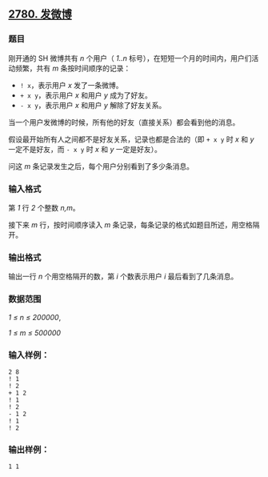 ## [2780. 发微博](https://www.acwing.com/problem/content/2782/)

### 题目

刚开通的 SH 微博共有 *n* 个用户（ *1..n* 标号），在短短一个月的时间内，用户们活动频繁，共有 *m* 条按时间顺序的记录：

- `! x`，表示用户 *x* 发了一条微博。
- `+ x y`，表示用户 *x* 和用户 *y* 成为了好友。
- `- x y`，表示用户 *x* 和用户 *y* 解除了好友关系。

当一个用户发微博的时候，所有他的好友（直接关系）都会看到他的消息。

假设最开始所有人之间都不是好友关系，记录也都是合法的（即 `+ x y` 时 *x* 和 *y* 一定不是好友，而 `- x y` 时 *x* 和 *y* 一定是好友）。

问这 *m* 条记录发生之后，每个用户分别看到了多少条消息。

### 输入格式

第 *1* 行 *2* 个整数 *n,m*。

接下来 *m* 行，按时间顺序读入 *m* 条记录，每条记录的格式如题目所述，用空格隔开。

### 输出格式

输出一行 *n* 个用空格隔开的数，第 *i* 个数表示用户 *i* 最后看到了几条消息。

### 数据范围

*1 ≤ n ≤ 200000*,

*1 ≤ m ≤ 500000*

### 输入样例：

```
2 8
! 1
! 2
+ 1 2
! 1
! 2
- 1 2
! 1
! 2
```

### 输出样例：

```
1 1
```
